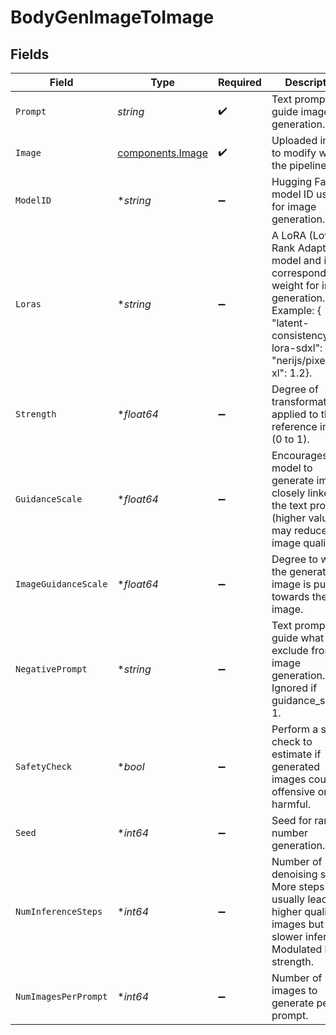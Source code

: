 # BodyGenImageToImage


## Fields

| Field                                                                                                                                                                  | Type                                                                                                                                                                   | Required                                                                                                                                                               | Description                                                                                                                                                            |
| ---------------------------------------------------------------------------------------------------------------------------------------------------------------------- | ---------------------------------------------------------------------------------------------------------------------------------------------------------------------- | ---------------------------------------------------------------------------------------------------------------------------------------------------------------------- | ---------------------------------------------------------------------------------------------------------------------------------------------------------------------- |
| `Prompt`                                                                                                                                                               | *string*                                                                                                                                                               | :heavy_check_mark:                                                                                                                                                     | Text prompt(s) to guide image generation.                                                                                                                              |
| `Image`                                                                                                                                                                | [components.Image](../../models/components/image.md)                                                                                                                   | :heavy_check_mark:                                                                                                                                                     | Uploaded image to modify with the pipeline.                                                                                                                            |
| `ModelID`                                                                                                                                                              | **string*                                                                                                                                                              | :heavy_minus_sign:                                                                                                                                                     | Hugging Face model ID used for image generation.                                                                                                                       |
| `Loras`                                                                                                                                                                | **string*                                                                                                                                                              | :heavy_minus_sign:                                                                                                                                                     | A LoRA (Low-Rank Adaptation) model and its corresponding weight for image generation. Example: { "latent-consistency/lcm-lora-sdxl": 1.0, "nerijs/pixel-art-xl": 1.2}. |
| `Strength`                                                                                                                                                             | **float64*                                                                                                                                                             | :heavy_minus_sign:                                                                                                                                                     | Degree of transformation applied to the reference image (0 to 1).                                                                                                      |
| `GuidanceScale`                                                                                                                                                        | **float64*                                                                                                                                                             | :heavy_minus_sign:                                                                                                                                                     | Encourages model to generate images closely linked to the text prompt (higher values may reduce image quality).                                                        |
| `ImageGuidanceScale`                                                                                                                                                   | **float64*                                                                                                                                                             | :heavy_minus_sign:                                                                                                                                                     | Degree to which the generated image is pushed towards the initial image.                                                                                               |
| `NegativePrompt`                                                                                                                                                       | **string*                                                                                                                                                              | :heavy_minus_sign:                                                                                                                                                     | Text prompt(s) to guide what to exclude from image generation. Ignored if guidance_scale < 1.                                                                          |
| `SafetyCheck`                                                                                                                                                          | **bool*                                                                                                                                                                | :heavy_minus_sign:                                                                                                                                                     | Perform a safety check to estimate if generated images could be offensive or harmful.                                                                                  |
| `Seed`                                                                                                                                                                 | **int64*                                                                                                                                                               | :heavy_minus_sign:                                                                                                                                                     | Seed for random number generation.                                                                                                                                     |
| `NumInferenceSteps`                                                                                                                                                    | **int64*                                                                                                                                                               | :heavy_minus_sign:                                                                                                                                                     | Number of denoising steps. More steps usually lead to higher quality images but slower inference. Modulated by strength.                                               |
| `NumImagesPerPrompt`                                                                                                                                                   | **int64*                                                                                                                                                               | :heavy_minus_sign:                                                                                                                                                     | Number of images to generate per prompt.                                                                                                                               |